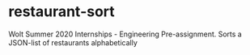 # restaurant-sort
Wolt Summer 2020 Internships - Engineering Pre-assignment. Sorts a JSON-list of restaurants alphabetically
